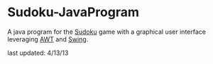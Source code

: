 # Sudoku-JavaProgram
A java program for the [Sudoku](https://en.wikipedia.org/wiki/Sudoku) game with a graphical user interface leveraging [AWT](https://en.wikipedia.org/wiki/Abstract_Window_Toolkit) and [Swing](https://en.wikipedia.org/wiki/Swing_(Java)). 

last updated: 4/13/13
